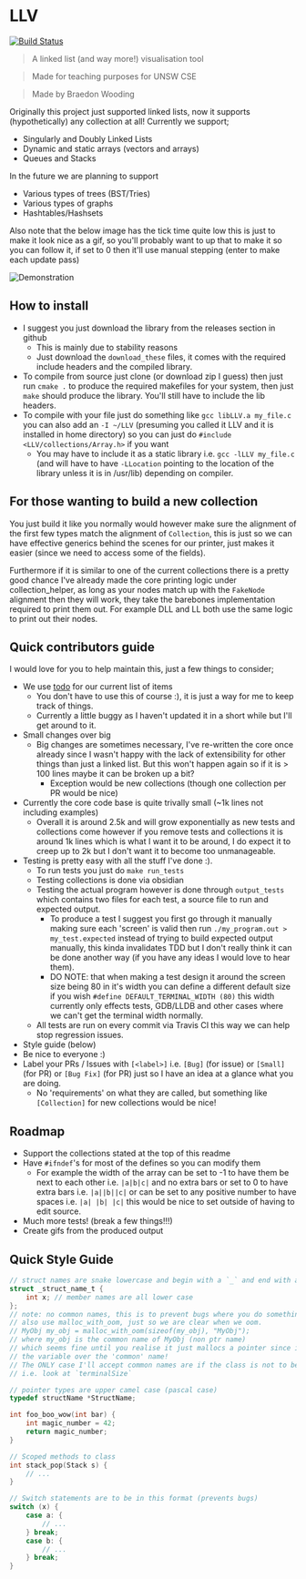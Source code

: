 # LLV

[![Build Status](https://travis-ci.com/BraedonWooding/LLV.svg?branch=master)](https://travis-ci.com/BraedonWooding/LLV)

> A linked list (and way more!) visualisation tool

> Made for teaching purposes for UNSW CSE

> Made by Braedon Wooding


Originally this project just supported linked lists, now it supports (hypothetically) any collection at all!  Currently we support;

- Singularly and Doubly Linked Lists
- Dynamic and static arrays (vectors and arrays)
- Queues and Stacks

In the future we are planning to support

- Various types of trees (BST/Tries)
- Various types of graphs
- Hashtables/Hashsets

Also note that the below image has the tick time quite low this is just to make it look nice as a gif, so you'll probably want to up that to make it so you can follow it, if set to 0 then it'll use manual stepping (enter to make each update pass)

![Demonstration](https://user-images.githubusercontent.com/22880786/46268789-0084f780-c580-11e8-9278-ca123f8ba489.gif)

## How to install

- I suggest you just download the library from the releases section in github
  - This is mainly due to stability reasons
  - Just download the `download_these` files, it comes with the required include headers and the compiled library.
- To compile from source just clone (or download zip I guess) then just run `cmake .` to produce the required makefiles for your system, then just `make` should produce the library.  You'll still have to include the lib headers.
- To compile with your file just do something like `gcc libLLV.a my_file.c` you can also add an `-I ~/LLV` (presuming you called it LLV and it is installed in home directory) so you can just do `#include <LLV/collections/Array.h>` if you want
  - You may have to include it as a static library i.e. `gcc -lLLV my_file.c` (and will have to have `-LLocation` pointing to the location of the library unless it is in /usr/lib) depending on compiler.

## For those wanting to build a new collection

You just build it like you normally would however make sure the alignment of the first few types match the alignment of `Collection`, this is just so we can have effective generics behind the scenes for our printer, just makes it easier (since we need to access some of the fields).

Furthermore if it is similar to one of the current collections there is a pretty good chance I've already made the core printing logic under collection_helper, as long as your nodes match up with the `FakeNode` alignment then they will work, they take the barebones implementation required to print them out.  For example DLL and LL both use the same logic to print out their nodes.

## Quick contributors guide

I would love for you to help maintain this, just a few things to consider;

- We use [todo](https://github.com/BraedonWooding/Todo) for our current list of items
  - You don't have to use this of course :), it is just a way for me to keep track of things.
  - Currently a little buggy as I haven't updated it in a short while but I'll get around to it.
- Small changes over big
  - Big changes are sometimes necessary, I've re-written the core once already
    since I wasn't happy with the lack of extensibility for other things than
    just a linked list.  But this won't happen again so if it is > 100 lines maybe it can be broken up a bit?
    - Exception would be new collections (though one collection per PR would be nice)
- Currently the core code base is quite trivally small (~1k lines not including examples)
  - Overall it is around 2.5k and will grow exponentially as new tests and collections come however if you remove tests and collections it is around 1k lines which is what I want it to be around, I do expect it to creep up to 2k but I don't want it to become too unmanageable.
- Testing is pretty easy with all the stuff I've done :).
  - To run tests you just do `make run_tests`
  - Testing collections is done via obsidian
  - Testing the actual program however is done through `output_tests` which contains two files for each test, a source file to run and expected output.
    - To produce a test I suggest you first go through it manually making sure each 'screen' is valid then run `./my_program.out > my_test.expected` instead of trying to build expected output manually, this kinda invalidates TDD but I don't really think it can be done another way (if you have any ideas I would love to hear them).
    - DO NOTE: that when making a test design it around the screen size being 80 in it's width you can define a different default size if you wish `#define DEFAULT_TERMINAL_WIDTH (80)` this width currently only effects tests, GDB/LLDB and other cases where we can't get the terminal width normally.
  - All tests are run on every commit via Travis CI this way we can help stop regression issues.
- Style guide (below)
- Be nice to everyone :)
- Label your PRs / Issues with `[<label>]` i.e. `[Bug]` (for issue) or `[Small]` (for PR)
  or `[Bug Fix]` (for PR) just so I have an idea at a glance what you are doing.
  - No 'requirements' on what they are called, but something like `[Collection]` for new collections would be nice!

## Roadmap

- Support the collections stated at the top of this readme
- Have `#ifndef`'s for most of the defines so you can modify them
  - For example the width of the array can be set to -1 to have them be next to each other i.e. `|a|b|c|` and no extra bars or set to 0 to have extra bars i.e. `|a||b||c|` or can be set to any positive number to have spaces i.e. `|a| |b| |c|` this would be nice to set outside of having to edit source.
- Much more tests! (break a few things!!!)
- Create gifs from the produced output

## Quick Style Guide

```C
// struct names are snake lowercase and begin with a `_` and end with a `_t`
struct _struct_name_t {
    int x; // member names are all lower case
};
// note: no common names, this is to prevent bugs where you do something like
// also use malloc_with_oom, just so we are clear when we oom.
// MyObj my_obj = malloc_with_oom(sizeof(my_obj), "MyObj");
// where my_obj is the common name of MyObj (non ptr name)
// which seems fine until you realise it just mallocs a pointer since it proritises
// the variable over the 'common' name!
// The ONLY case I'll accept common names are if the class is not to be malloc'd
// i.e. look at `terminalSize`

// pointer types are upper camel case (pascal case)
typedef structName *StructName;

int foo_boo_wow(int bar) {
    int magic_number = 42;
    return magic_number;
}

// Scoped methods to class
int stack_pop(Stack s) {
    // ...
}

// Switch statements are to be in this format (prevents bugs)
switch (x) {
    case a: {
        // ...
    } break;
    case b: {
        // ...
    } break;
}
```
